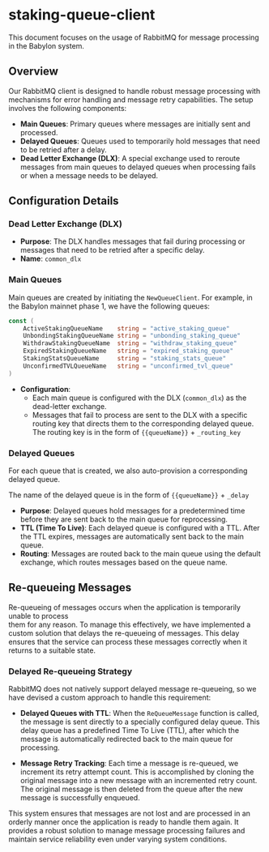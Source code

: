 # staking-queue-client

This document focuses on the usage of RabbitMQ for message processing in the Babylon system.

## Overview

Our RabbitMQ client is designed to handle robust message processing with mechanisms 
for error handling and message retry capabilities. The setup involves the following components:

- **Main Queues**: Primary queues where messages are initially sent and processed.
- **Delayed Queues**: Queues used to temporarily hold messages that need to be retried after a delay.
- **Dead Letter Exchange (DLX)**: A special exchange used to reroute messages 
from main queues to delayed queues when processing fails or when a message needs to be delayed.

## Configuration Details

### Dead Letter Exchange (DLX)

- **Purpose**: The DLX handles messages that fail during processing or messages 
that need to be retried after a specific delay.
- **Name**: `common_dlx`

### Main Queues

Main queues are created by initiating the `NewQueueClient`.
For example, in the Babylon mainnet phase 1, we have the following queues:

```go
const (
	ActiveStakingQueueName    string = "active_staking_queue"
	UnbondingStakingQueueName string = "unbonding_staking_queue"
	WithdrawStakingQueueName  string = "withdraw_staking_queue"
	ExpiredStakingQueueName   string = "expired_staking_queue"
    StakingStatsQueueName     string = "staking_stats_queue"
    UnconfirmedTVLQueueName   string = "unconfirmed_tvl_queue"
)
```

- **Configuration**:
  - Each main queue is configured with the DLX (`common_dlx`) as the dead-letter exchange.
  - Messages that fail to process are sent to the DLX with a specific routing key 
  that directs them to the corresponding delayed queue. 
  The routing key is in the form of `{{queueName}}` + `_routing_key`

### Delayed Queues

For each queue that is created, we also auto-provision a corresponding delayed queue.  

The name of the delayed queue is in the form of `{{queueName}}` + `_delay`

- **Purpose**: Delayed queues hold messages for a predetermined time before 
they are sent back to the main queue for reprocessing.
- **TTL (Time To Live)**: Each delayed queue is configured with a TTL. 
After the TTL expires, messages are automatically sent back to the main queue.
- **Routing**: Messages are routed back to the main queue using the default exchange, 
which routes messages based on the queue name.

## Re-queueing Messages

Re-queueing of messages occurs when the application is temporarily unable to process  
them for any reason. To manage this effectively, we have implemented a custom 
solution that delays the re-queueing of messages. 
This delay ensures that the service can process these messages correctly when it returns to a suitable state.

### Delayed Re-queueing Strategy

RabbitMQ does not natively support delayed message re-queueing, 
so we have devised a custom approach to handle this requirement:

- **Delayed Queues with TTL**: When the `ReQueueMessage` function is called, 
the message is sent directly to a specially configured delay queue. 
This delay queue has a predefined Time To Live (TTL), 
after which the message is automatically redirected back to the main queue for processing.

- **Message Retry Tracking**: Each time a message is re-queued, 
we increment its retry attempt count. This is accomplished by cloning the original 
message into a new message with an incremented retry count. 
The original message is then deleted from the queue after the new message is successfully enqueued.

This system ensures that messages are not lost and are processed in an orderly 
manner once the application is ready to handle them again. It provides a robust 
solution to manage message processing failures and maintain service reliability 
even under varying system conditions.
